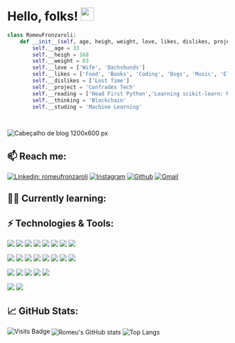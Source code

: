 # Hello, folks! <img src="https://raw.githubusercontent.com/MartinHeinz/MartinHeinz/master/wave.gif" width="30px">
```python
class RomeuFronzaroli:
    def __init__(self, age, heigh, weight, love, likes, dislikes, project, reading, thinking, studing):
        self.__age = 33
        self.__heigh = 168
        self.__weight = 83
        self.__love = ['Wife', 'Dachshunds']
        self.__likes = ['Food', 'Books', 'Coding', 'Dogs', 'Music', 'Electronics', 'Arduino', 'Raspberyy']
        self.__dislikes = ['Lost Time']
        self.__project = 'Confrades Tech'
        self.__reading = ['Head First Python','Learning scikit-learn: Machine Learning in Python','Python Cookbook']
        self.__thinking = 'Blockchain'
        self.__studing = 'Machine Learning'
        
        
```


![Cabeçalho de blog 1200x600  px](https://user-images.githubusercontent.com/58861825/158035778-f26c224c-cd54-49ac-b2af-493eeb90c893.png)




## 📫 Reach me: 
<a href="https://www.linkedin.com/in/romeufronzaroli/" rel="nofollow"><img src="https://camo.githubusercontent.com/6dc9828248fb64760c234f5b24c275a4912e9bb546c281d0c8e67cecb3381669/68747470733a2f2f696d672e736869656c64732e696f2f62616467652f2d4c696e6b6564496e2d626c75653f7374796c653d666c6174266c6f676f3d4c696e6b6564696e266c6f676f436f6c6f723d7768697465" alt="Linkedin: romeufronzaroli" data-canonical-src="https://img.shields.io/badge/-romeufronzaroli-blue?style=flat-square&amp;logo=Linkedin&amp;logoColor=white&amp;link=https://www.linkedin.com/in/romeufronzaroli/" style="max-width:100%;"></a>
<a href="https://www.instagram.com/romeu.fronzaroli/" rel="nofollow"><img src="https://camo.githubusercontent.com/fb9dce7e587c033b550a94d232d2957b372e916bc6c5788d58a3a078e2b2ef6e/68747470733a2f2f696d672e736869656c64732e696f2f62616467652f2d496e7374616772616d2d6331333538343f7374796c653d666c6174266c6162656c436f6c6f723d633133353834266c6f676f3d696e7374616772616d266c6f676f436f6c6f723d7768697465" alt="Instagram" data-canonical-src="https://img.shields.io/badge/-Instagram-c13584?style=flat&amp;labelColor=c13584&amp;logo=instagram&amp;logoColor=white" style="max-width:100%;"></a>
<a href="https://github.com/romeuqf"><img src="https://camo.githubusercontent.com/5c8c95ac48ba4bcc1018a7c80c530bcd4c82794d4655999472465b625e76a17e/68747470733a2f2f696d672e736869656c64732e696f2f62616467652f2d4769746875622d3030303f7374796c653d666c6174266c6f676f3d476974687562266c6f676f436f6c6f723d7768697465" alt="Github" data-canonical-src="https://img.shields.io/badge/-Github-000?style=flat&amp;logo=Github&amp;logoColor=white" style="max-width:100%;"></a>
<a href="mailto:romeuqf@gmail.com"><img src="https://camo.githubusercontent.com/37a0a7efce77df18e02fbe00ec51bcbd8ae94a8b824143c4449c4977bf5b1d79/68747470733a2f2f696d672e736869656c64732e696f2f62616467652f2d4f75746c6f6f6b2d3030373844343f7374796c653d666c6174266c6f676f3d4d6963726f736f66742d4f75746c6f6f6b266c6f676f436f6c6f723d7768697465" alt="Gmail" data-canonical-src="https://img.shields.io/badge/-Gmail-0078D4?style=flat&amp;logo=Microsoft-Outlook&amp;logoColor=white" style="max-width:100%;"></a>

## 📖🌱 Currently learning:


## ⚡ Technologies & Tools:

![](https://img.shields.io/badge/Code-Python-informational?style=flat&logo=Python&logoColor=white&color=2bbc8a)
![](https://img.shields.io/badge/Code-Pyspark-informational?style=flat&logo=Python&logoColor=white&color=2bbc8a)
![](https://img.shields.io/badge/Code-SAS-informational?style=flat&logo=IBM&logoColor=white&color=2bbc8a)
![](https://img.shields.io/badge/Code-SQLite-informational?style=flat&logo=SQLite&logoColor=white&color=2bbc8a)
![](https://img.shields.io/badge/Code-MySQL-informational?style=flat&logo=MySQL&logoColor=white&color=2bbc8a)
![](https://img.shields.io/badge/Code-MicrosoftSQLServer-informational?style=flat&logo=MicrosoftSQLServer&logoColor=white&color=2bbc8a)
![](https://img.shields.io/badge/Code-Kotlin-informational?style=flat&logo=Kotlin&logoColor=white&color=2bbc8a)
![](https://img.shields.io/badge/Code-Java-informational?style=flat&logo=Java&logoColor=white&color=2bbc8a)



<!-- Estudar! -->
<!-- ![](https://img.shields.io/badge/Tools-PyTorch-informational?style=flat&logo=PyTorch&logoColor=white&color=2bbc8a)
![](https://img.shields.io/badge/Tools-Scikit_learn-informational?style=flat&logo=scikit-learn&logoColor=white&color=2bbc8a)
![](https://img.shields.io/badge/Tools-TensorFlow-informational?style=flat&logo=TensorFlow&logoColor=white&color=2bbc8a)
![](https://img.shields.io/badge/Tools-Keras-informational?style=flat&logo=Python&logoColor=white&color=2bbc8a)
![](https://img.shields.io/badge/Tools-Pycaret-informational?style=flat&logo=Python&logoColor=white&color=2bbc8a) -->

![](https://img.shields.io/badge/Tools-Pandas-informational?style=flat&logo=Python&logoColor=white&color=2bbc8a)
![](https://img.shields.io/badge/Tools-Numpy-informational?style=flat&logo=Python&logoColor=white&color=2bbc8a)
![](https://img.shields.io/badge/Tools-Matplotlib-informational?style=flat&logo=Python&logoColor=white&color=2bbc8a)
![](https://img.shields.io/badge/Tools-Seaborn-informational?style=flat&logo=Python&logoColor=white&color=2bbc8a)
![](https://img.shields.io/badge/Tools-Gradle-informational?style=flat&logo=Gradle&logoColor=white&color=2bbc8a)
![](https://img.shields.io/badge/Tools-Firebase-informational?style=flat&logo=Firebase&logoColor=white&color=2bbc8a)
![](https://img.shields.io/badge/Tools-Git-informational?style=flat&logo=Git&logoColor=white&color=2bbc8a)
![](https://img.shields.io/badge/Tools-Databricks-informational?style=flat&logo=Databricks&logoColor=white&color=2bbc8a)

![](https://img.shields.io/badge/Editor-Pycharm-informational?style=flat&logo=Pycharm&logoColor=white&color=2bbc8a)
![](https://img.shields.io/badge/Editor-JupyterNotebook-informational?style=flat&logo=AndroidStudio&logoColor=white&color=2bbc8a)
![](https://img.shields.io/badge/Editor-AndroidStudio-informational?style=flat&logo=AndroidStudio&logoColor=white&color=2bbc8a)
![](https://img.shields.io/badge/Editor-VisualStudioCode-informational?style=flat&logo=VisualStudioCode&logoColor=white&color=2bbc8a)
![](https://img.shields.io/badge/Editor-IntelliJIDEA-informational?style=flat&logo=IntelliJIDEA&logoColor=white&color=2bbc8a)

![](https://img.shields.io/badge/Plataform-PowerBi-informational?style=flat&logo=PowerBI&logoColor=white&color=2bbc8a)
![](https://img.shields.io/badge/Plataform-SAS--Guide-informational?style=flat&logo=IBM&logoColor=white&color=2bbc8a)
<!-- ![](https://img.shields.io/badge/Plataform-SAS--Miner-informational?style=flat&logo=IBM&logoColor=white&color=2bbc8a) -->

## 📈 GitHub Stats:
<img align="center" alt="Romeu's GitHub stats" src="https://github-readme-stats.vercel.app/api?username=romeuqf&count_private=true&show_icons=true&theme=radical" style="max-width:100%;"/>

<img align="center" alt="Top Langs" src="https://github-readme-stats.vercel.app/api/top-langs/?username=romeuqf&title_color=ffffff&text_color=c9cacc&icon_color=2bbc8a&bg_color=1d1f21&layout=compact" style="max-width:100%;"/>



<img align="left" alt="Visits Badge" src="https://badges.pufler.dev/visits/romeuqf/romeuqf" style="max-width:100%;"/>







<!--
**romeuqf/romeuqf** is a ✨ _special_ ✨ repository because its `README.md` (this file) appears on your GitHub profile.

Here are some ideas to get you started:

- 🔭 I’m currently working on ...
- 🌱 I’m currently learning ...
- 👯 I’m looking to collaborate on ...
- 🤔 I’m looking for help with ...
- 💬 Ask me about ...
- 📫 How to reach me: ...
- 😄 Pronouns: ...
- ⚡ Fun fact: ...
-->
